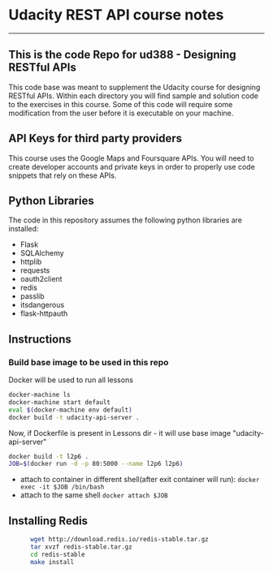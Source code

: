 # Udacity REST API course notes
---
## This is the code Repo for ud388 - Designing RESTful APIs

This code base was meant to supplement the Udacity course for designing RESTful APIs.  Within each directory you will find sample and solution code to the exercises in this course.  Some of this code will require some modification from the user before it is executable on your machine.

## API Keys for third party providers
This course uses the Google Maps and Foursquare APIs. You will need to create developer accounts and private keys in order to properly use code snippets that rely on these APIs.

## Python Libraries
The code in this repository assumes the following python libraries are installed:
* Flask
* SQLAlchemy
* httplib
* requests
* oauth2client
* redis
* passlib
* itsdangerous
* flask-httpauth

## Instructions
### Build base image to be used in this repo
Docker will be used to run all lessons
```sh
docker-machine ls
docker-machine start default
eval $(docker-machine env default)
docker build -t udacity-api-server .
```

Now, if Dockerfile is present in Lessons dir - it will use base image "udacity-api-server"
```sh
docker build -t l2p6 .
JOB=$(docker run -d -p 80:5000 --name l2p6 l2p6)
```
- attach to container in different shell(after exit container will run):
    `docker exec -it $JOB /bin/bash` 
- attach to the same shell `docker attach $JOB`


## Installing Redis
```sh
      wget http://download.redis.io/redis-stable.tar.gz
      tar xvzf redis-stable.tar.gz
      cd redis-stable
      make install
````